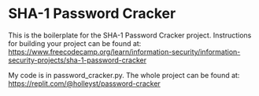 # SHA-1 Password Cracker

This is the boilerplate for the SHA-1 Password Cracker project. Instructions for building your project can be found at:
https://www.freecodecamp.org/learn/information-security/information-security-projects/sha-1-password-cracker


My code is in password_cracker.py. The whole project can be found at:
https://replit.com/@holleyst/password-cracker

